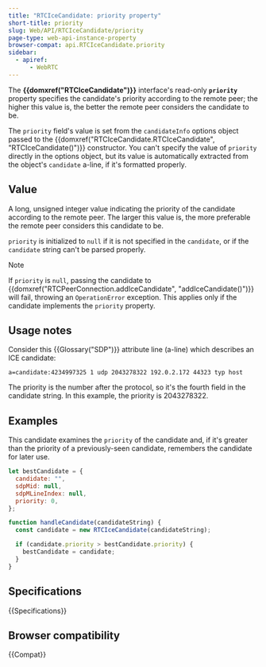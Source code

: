 ```yaml
---
title: "RTCIceCandidate: priority property"
short-title: priority
slug: Web/API/RTCIceCandidate/priority
page-type: web-api-instance-property
browser-compat: api.RTCIceCandidate.priority
sidebar:
  - apiref:
      - WebRTC
---
```


The **{{domxref("RTCIceCandidate")}}** interface's read-only **`priority`** property specifies the candidate's priority according to the remote peer; the higher this value is, the better the remote peer considers the candidate to be.

The `priority` field's value is set from the `candidateInfo` options object passed to the {{domxref("RTCIceCandidate.RTCIceCandidate", "RTCIceCandidate()")}} constructor.
You can't specify the value of `priority` directly in the options object, but its value is automatically extracted from the object's `candidate` a-line, if it's formatted properly.

## Value

A long, unsigned integer value indicating the priority of the candidate according to the remote peer.
The larger this value is, the more preferable the remote peer considers this candidate to be.

`priority` is initialized to `null` if it is not specified in the `candidate`, or if the `candidate` string can't be parsed properly.

> [!NOTE]
> If `priority` is `null`, passing the
> candidate to {{domxref("RTCPeerConnection.addIceCandidate", "addIceCandidate()")}}
> will fail, throwing an `OperationError` exception. This applies only if the
> candidate implements the `priority` property.

## Usage notes

Consider this {{Glossary("SDP")}} attribute line (a-line) which describes an ICE candidate:

```plain
a=candidate:4234997325 1 udp 2043278322 192.0.2.172 44323 typ host
```

The priority is the number after the protocol, so it's the fourth field in the candidate string.
In this example, the priority is 2043278322.

## Examples

This candidate examines the `priority` of the candidate and, if it's greater
than the priority of a previously-seen candidate, remembers the candidate for later use.

```js
let bestCandidate = {
  candidate: "",
  sdpMid: null,
  sdpMLineIndex: null,
  priority: 0,
};

function handleCandidate(candidateString) {
  const candidate = new RTCIceCandidate(candidateString);

  if (candidate.priority > bestCandidate.priority) {
    bestCandidate = candidate;
  }
}
```

## Specifications

{{Specifications}}

## Browser compatibility

{{Compat}}
